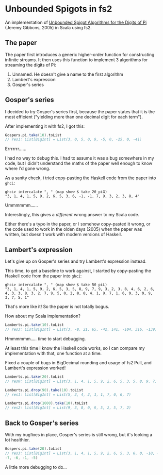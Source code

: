 # Unbounded Spigots in fs2

An implementation of [Unbounded Spigot Algorithms for the Digits of
Pi](https://www.cs.ox.ac.uk/people/jeremy.gibbons/publications/spigot.pdf)
(Jeremy Gibbons, 2005) in Scala using fs2.

## The paper

The paper first introduces a generic higher-order function for constructing
infinite streams. It then uses this function to implement 3 algorithms for
streaming the digits of Pi:

1. Unnamed. He doesn't give a name to the first algorithm
2. Lambert's expression
3. Gosper's series

## Gosper's series

I decided to try Gosper's series first, because the paper states that it is the
most efficient ("yielding more than one decimal digit for each term").

After implementing it with fs2, I got this:

```scala
Gospers.pi.take(10).toList
// res1: List[BigInt] = List(3, 0, 5, 0, 9, -5, 0, -25, 0, -41)
```

Errrrrrr......

I had no way to debug this. I had to assume it was a bug somewhere in my code,
but I didn't understand the maths of the paper well enough to know where I'd
gone wrong.

As a sanity check, i tried copy-pasting the Haskell code from the paper into
`ghci`:

```
ghci> intercalate ", " (map show $ take 20 piG)
"3, 1, 4, 1, 5, 9, 2, 6, 5, 3, 6, -1, -1, 7, 9, 3, 2, 3, 8, 4"
```

Ummmmmm......

Interestingly, this gives a *different* wrong answer to my Scala code.

Either there's a typo in the paper, or I somehow copy-pasted it wrong, or the
code used to work in the olden days (2005) when the paper was written, but
doesn't work with modern versions of Haskell.

## Lambert's expression

Let's give up on Gosper's series and try Lambert's expression instead.

This time, to get a baseline to work against, I started by copy-pasting the
Haskell code from the paper into `ghci`:

```
ghci> intercalate ", " (map show $ take 50 piL)
"3, 1, 4, 1, 5, 9, 2, 6, 5, 3, 5, 8, 9, 7, 9, 3, 2, 3, 8, 4, 6, 2, 6, 4, 3, 3, 8, 3, 2, 7, 9, 5, 0, 2, 8, 8, 4, 1, 9, 7, 1, 6, 9, 3, 9, 9, 3, 7, 5, 1"
```

That's more like it! So the paper is not totally bogus.

How about my Scala implementation?

```scala
Lamberts.pi.take(10).toList
// res3: List[BigInt] = List(3, -8, 21, 65, -42, 141, -104, 316, -139, -269)
```

Hmmmmmm..... time to start debugging.

At least this time I know the Haskell code works, so I can compare my
implementation with that, one function at a time.

Fixed a couple of bugs in BigDecimal rounding and usage of fs2 Pull, and
Lambert's expression worked!

```scala
Lamberts.pi.take(20).toList
// res0: List[BigInt] = List(3, 1, 4, 1, 5, 9, 2, 6, 5, 3, 5, 8, 9, 7, 9, 3, 2, 3, 8, 4)

Lamberts.pi.drop(90).take(10).toList
// res1: List[BigInt] = List(5, 3, 4, 2, 1, 1, 7, 0, 6, 7)

Lamberts.pi.drop(1000).take(10).toList
// res2: List[BigInt] = List(9, 3, 8, 0, 9, 5, 2, 5, 7, 2)
```

## Back to Gosper's series

With my bugfixes in place, Gosper's series is still wrong, but it's looking a
lot healthier.

```scala
Gospers.pi.take(20).toList
// res3: List[BigInt] = List(3, 1, 4, 1, 5, 9, 2, 6, 5, 3, 6, 0, -10, -2, 0, -6,
-7, -6, -1, -5)
```

A little more debugging to do...
